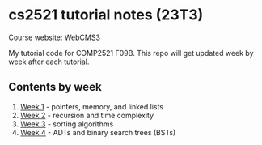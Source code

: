 # cs2521 tutorial notes (23T3)
Course website: [WebCMS3](https://webcms3.cse.unsw.edu.au/COMP2521/23T3)

My tutorial code for COMP2521 F09B. This repo will get updated week by week after each tutorial.

## Contents by week
1. [Week 1](week01) - pointers, memory, and linked lists
2. [Week 2](week02) - recursion and time complexity
3. [Week 3](week03) - sorting algorithms
4. [Week 4](week04) - ADTs and binary search trees (BSTs)
